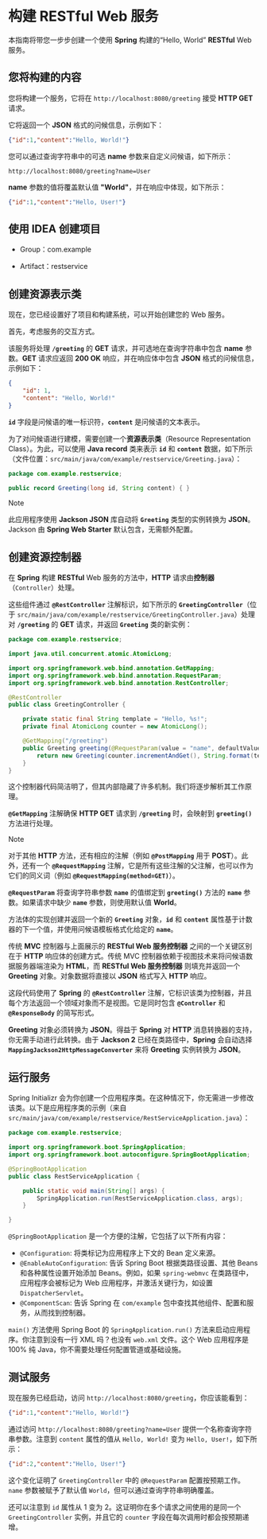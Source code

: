 # 构建 RESTful Web 服务

本指南将带您一步步创建一个使用 **Spring** 构建的“Hello, World” **RESTful** Web 服务。

## 您将构建的内容

您将构建一个服务，它将在 `http://localhost:8080/greeting` 接受 **HTTP GET** 请求。

它将返回一个 **JSON** 格式的问候信息，示例如下：

```json
{"id":1,"content":"Hello, World!"}
```

您可以通过查询字符串中的可选 **name** 参数来自定义问候语，如下所示：

```
http://localhost:8080/greeting?name=User
```

**name** 参数的值将覆盖默认值 **"World"**，并在响应中体现，如下所示：

```json
{"id":1,"content":"Hello, User!"}
```

## 使用 IDEA 创建项目

- Group：com.example

- Artifact：restservice

## 创建资源表示类

现在，您已经设置好了项目和构建系统，可以开始创建您的 Web 服务。

首先，考虑服务的交互方式。

该服务将处理 **`/greeting`** 的 **GET** 请求，并可选地在查询字符串中包含 **name** 参数。**GET** 请求应返回 **200 OK** 响应，并在响应体中包含 **JSON** 格式的问候信息，示例如下：

```json
{
    "id": 1,
    "content": "Hello, World!"
}
```

**`id`** 字段是问候语的唯一标识符，**`content`** 是问候语的文本表示。

为了对问候语进行建模，需要创建一个**资源表示类**（Resource Representation Class）。为此，可以使用 **Java record** 类来表示 **`id`** 和 **`content`** 数据，如下所示（文件位置：`src/main/java/com/example/restservice/Greeting.java`）：

```java
package com.example.restservice;

public record Greeting(long id, String content) { }
```

> [!NOTE]
>
> 此应用程序使用 **Jackson JSON** 库自动将 **`Greeting`** 类型的实例转换为 **JSON**。Jackson 由 **Spring Web Starter** 默认包含，无需额外配置。

## 创建资源控制器

在 **Spring** 构建 **RESTful** Web 服务的方法中，**HTTP** 请求由**控制器**（`Controller`）处理。

这些组件通过 **`@RestController`** 注解标识，如下所示的 **`GreetingController`**（位于 `src/main/java/com/example/restservice/GreetingController.java`）处理对 **`/greeting`** 的 **GET** 请求，并返回 **`Greeting`** 类的新实例：

```java
package com.example.restservice;

import java.util.concurrent.atomic.AtomicLong;

import org.springframework.web.bind.annotation.GetMapping;
import org.springframework.web.bind.annotation.RequestParam;
import org.springframework.web.bind.annotation.RestController;

@RestController
public class GreetingController {

	private static final String template = "Hello, %s!";
	private final AtomicLong counter = new AtomicLong();

	@GetMapping("/greeting")
	public Greeting greeting(@RequestParam(value = "name", defaultValue = "World") String name) {
		return new Greeting(counter.incrementAndGet(), String.format(template, name));
	}
}
```

这个控制器代码简洁明了，但其内部隐藏了许多机制。我们将逐步解析其工作原理。

**`@GetMapping`** 注解确保 **HTTP GET** 请求到 **`/greeting`** 时，会映射到 **`greeting()`** 方法进行处理。

> [!NOTE]
>
> 对于其他 **HTTP** 方法，还有相应的注解（例如 **`@PostMapping`** 用于 **POST**）。此外，还有一个 **`@RequestMapping`** 注解，它是所有这些注解的父注解，也可以作为它们的同义词（例如 **`@RequestMapping(method=GET)`**）。

**`@RequestParam`** 将查询字符串参数 **`name`** 的值绑定到 **`greeting()`** 方法的 **`name`** 参数。如果请求中缺少 **`name`** 参数，则使用默认值 **World**。

方法体的实现创建并返回一个新的 **`Greeting`** 对象，**`id`** 和 **`content`** 属性基于计数器的下一个值，并使用问候语模板格式化给定的 **`name`**。

传统 **MVC** 控制器与上面展示的 **RESTful Web 服务控制器** 之间的一个关键区别在于 **HTTP** 响应体的创建方式。传统 MVC 控制器依赖于视图技术来将问候语数据服务器端渲染为 **HTML**，而 **RESTful Web 服务控制器** 则填充并返回一个 **Greeting** 对象。对象数据将直接以 **JSON** 格式写入 **HTTP** 响应。

这段代码使用了 **Spring** 的 **`@RestController`** 注解，它标识该类为控制器，并且每个方法返回一个领域对象而不是视图。它是同时包含 **`@Controller`** 和 **`@ResponseBody`** 的简写形式。

**Greeting** 对象必须转换为 **JSON**。得益于 **Spring** 对 **HTTP** 消息转换器的支持，你无需手动进行此转换。由于 **Jackson 2** 已经在类路径中，**Spring** 会自动选择 **`MappingJackson2HttpMessageConverter`** 来将 **Greeting** 实例转换为 **JSON**。

## 运行服务

Spring Initializr 会为你创建一个应用程序类。在这种情况下，你无需进一步修改该类。以下是应用程序类的示例（来自 `src/main/java/com/example/restservice/RestServiceApplication.java`）：

```java
package com.example.restservice;

import org.springframework.boot.SpringApplication;
import org.springframework.boot.autoconfigure.SpringBootApplication;

@SpringBootApplication
public class RestServiceApplication {

	public static void main(String[] args) {
		SpringApplication.run(RestServiceApplication.class, args);
	}

}
```

`@SpringBootApplication` 是一个方便的注解，它包括了以下所有内容：

- `@Configuration`: 将类标记为应用程序上下文的 Bean 定义来源。
- `@EnableAutoConfiguration`: 告诉 Spring Boot 根据类路径设置、其他 Beans 和各种属性设置开始添加 Beans。例如，如果 `spring-webmvc` 在类路径中，应用程序会被标记为 Web 应用程序，并激活关键行为，如设置 `DispatcherServlet`。
- `@ComponentScan`: 告诉 Spring 在 `com/example` 包中查找其他组件、配置和服务，从而找到控制器。

`main()` 方法使用 Spring Boot 的 `SpringApplication.run()` 方法来启动应用程序。你注意到没有一行 XML 吗？也没有 `web.xml` 文件。这个 Web 应用程序是 100% 纯 Java，你不需要处理任何配置管道或基础设施。

## 测试服务

现在服务已经启动，访问 `http://localhost:8080/greeting`，你应该能看到：

```json
{"id":1,"content":"Hello, World!"}
```

通过访问 `http://localhost:8080/greeting?name=User` 提供一个名称查询字符串参数。注意到 `content` 属性的值从 `Hello, World!` 变为 `Hello, User!`，如下所示：

```json
{"id":2,"content":"Hello, User!"}
```

这个变化证明了 `GreetingController` 中的 `@RequestParam` 配置按预期工作。`name` 参数被赋予了默认值 `World`，但可以通过查询字符串明确覆盖。

还可以注意到 `id` 属性从 1 变为 2。这证明你在多个请求之间使用的是同一个 `GreetingController` 实例，并且它的 `counter` 字段在每次调用时都会按预期递增。